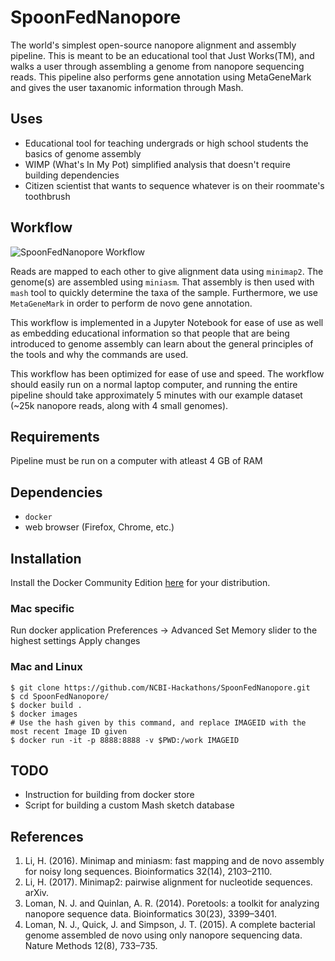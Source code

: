 # SpoonFedNanopore
The world's simplest open-source nanopore alignment and assembly pipeline. This is meant to be an educational tool that Just Works(TM), and walks a user through assembling a genome from nanopore sequencing reads. This pipeline also performs gene annotation using MetaGeneMark and gives the user taxanomic information through Mash.

## Uses
* Educational tool for teaching undergrads or high school students the basics of genome assembly
* WIMP (What's In My Pot) simplified analysis that doesn't require building dependencies
* Citizen scientist that wants to sequence whatever is on their roommate's toothbrush

## Workflow
![SpoonFedNanopore Workflow](./images/diagram.png)

Reads are mapped to each other to give alignment data using `minimap2`. The genome(s) are assembled using `miniasm`. That assembly is then used with `mash` tool to quickly determine the taxa of the sample. Furthermore, we use `MetaGeneMark` in order to perform de novo gene annotation.

This workflow is implemented in a Jupyter Notebook for ease of use as well as embedding educational information so that people that are being introduced to genome assembly can learn about the general principles of the tools and why the commands are used.

This workflow has been optimized for ease of use and speed. The workflow should easily run on a normal laptop computer, and running the entire pipeline should take approximately 5 minutes with our example dataset (~25k nanopore reads, along with 4 small genomes). 

## Requirements
Pipeline must be run on a computer with atleast 4 GB of RAM

## Dependencies
* `docker`
* web browser (Firefox, Chrome, etc.)

## Installation
Install the Docker Community Edition [here](https://www.docker.com/community-edition) for your distribution.

### Mac specific
Run docker application
Preferences -> Advanced
Set Memory slider to the highest settings
Apply changes

### Mac and Linux
```
$ git clone https://github.com/NCBI-Hackathons/SpoonFedNanopore.git
$ cd SpoonFedNanopore/
$ docker build .
$ docker images
# Use the hash given by this command, and replace IMAGEID with the most recent Image ID given
$ docker run -it -p 8888:8888 -v $PWD:/work IMAGEID
```

## TODO
- Instruction for building from docker store
- Script for building a custom Mash sketch database


## References
1. Li, H. (2016). Minimap and miniasm: fast mapping and de novo assembly for noisy long sequences. Bioinformatics 32(14), 2103–2110.
2. Li, H. (2017). Minimap2: pairwise alignment for nucleotide sequences. arXiv.
3. Loman, N. J. and Quinlan, A. R. (2014). Poretools: a toolkit for analyzing nanopore sequence data. Bioinformatics 30(23), 3399–3401.
4. Loman, N. J., Quick, J. and Simpson, J. T. (2015). A complete bacterial genome assembled de novo using only nanopore sequencing data. Nature Methods 12(8), 733–735.
